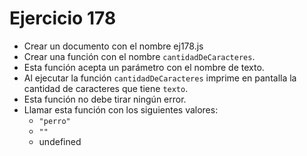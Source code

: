# Ejercicio 178

- Crear un documento con el nombre ej178.js
- Crear una función con el nombre `cantidadDeCaracteres`.
- Esta función acepta un parámetro con el nombre de texto.
- Al ejecutar la función `cantidadDeCaracteres` imprime en pantalla la cantidad de caracteres que tiene `texto`.
- Esta función no debe tirar ningún error.
- Llamar esta función con los siguientes valores:
  - `"perro"`
  - `""`
  - undefined
